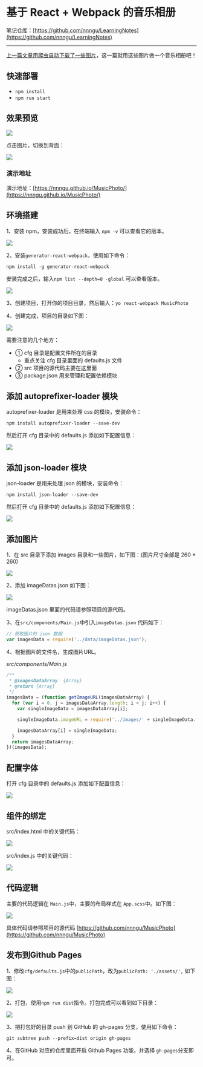 # 基于 React +  Webpack 的音乐相册

笔记仓库：[https://github.com/nnngu/LearningNotes](https://github.com/nnngu/LearningNotes)    

---

[上一篇文章用爬虫自动下载了一些图片](https://github.com/nnngu/LearningNotes/blob/master/Spider/02%20Python%E7%88%AC%E8%99%AB%E5%AE%9E%E7%8E%B0%E7%99%BE%E5%BA%A6%E5%9B%BE%E7%89%87%E8%87%AA%E5%8A%A8%E4%B8%8B%E8%BD%BD.md)，这一篇就用这些图片做一个音乐相册吧！

## 快速部署

* `npm install`
* `npm run start`

## 效果预览

![][1]

点击图片，切换到背面：

![][2]

### 演示地址

演示地址：[https://nnngu.github.io/MusicPhoto/](https://nnngu.github.io/MusicPhoto/)

## 环境搭建

1、安装 npm，安装成功后，在终端输入 `npm -v` 可以查看它的版本。

![][3]

2、安装`generator-react-webpack`，使用如下命令：

```
npm install -g generator-react-webpack
```

安装完成之后，输入`npm list --depth=0 -global` 可以查看版本。

![][4]

3、创建项目，打开你的项目目录，然后输入：`yo react-webpack MusicPhoto`

4、创建完成，项目的目录如下图：

![][5]

需要注意的几个地方：

* ① cfg 目录是配置文件所在的目录
  * 重点关注 cfg 目录里面的 defaults.js 文件  
* ② src 项目的源代码主要在这里面
* ③ package.json 用来管理和配置依赖模块

## 添加 autoprefixer-loader 模块

autoprefixer-loader 是用来处理 css 的模块，安装命令：

```
npm install autoprefixer-loader --save-dev
```

然后打开 cfg 目录中的 defaults.js 添加如下配置信息：

![][6]

## 添加 json-loader 模块

json-loader 是用来处理 json 的模块，安装命令：

```
npm install json-loader --save-dev
```

然后打开 cfg 目录中的 defaults.js 添加如下配置信息：

![][7]

## 添加图片

1、在 src 目录下添加 images 目录和一些图片，如下图：(图片尺寸全部是 260 \* 260) 

![][8]

2、添加 imageDatas.json 如下图：

![][9]

imageDatas.json 里面的代码请参照项目的源代码。

3、在`src/components/Main.js`中引入`imageDatas.json` 代码如下：

```javascript
// 获取图片的 json 数据
var imagesData = require('../data/imageDatas.json');
```

4、根据图片的文件名，生成图片URL。

*src/components/Main.js*

```javascript
/**
 * @imagesDataArray  {Array}
 * @return {Array}
 */
imagesData = (function getImageURL(imagesDataArray) {
  for (var i = 0, j = imagesDataArray.length; i < j; i++) {
    var singleImageData = imagesDataArray[i];

    singleImageData.imageURL = require('../images/' + singleImageData.fileName);

    imagesDataArray[i] = singleImageData;
  }
  return imagesDataArray;
})(imagesData);
```

## 配置字体

打开 cfg 目录中的 defaults.js 添加如下配置信息：

![][10]

## 组件的绑定

src/index.html 中的关键代码：

![][11]

src/index.js 中的关键代码：

![][12]

## 代码逻辑

主要的代码逻辑在 `Main.js`中，主要的布局样式在 `App.scss`中。如下图：

![][13]

具体代码请参照项目的源代码 [https://github.com/nnngu/MusicPhoto](https://github.com/nnngu/MusicPhoto)

## 发布到Github Pages

1、修改`cfg/defaults.js`中的`publicPath`，改为`publicPath: './assets/',` 如下图：

![][14]

2、打包，使用`npm run dist`指令。打包完成可以看到如下目录：

![][15]

3、把打包好的目录 push 到 GitHub 的 gh-pages 分支，使用如下命令：

```
git subtree push --prefix=dist origin gh-pages
```

4、在GitHub 对应的仓库里面开启 Github Pages 功能，并选择 `gh-pages`分支即可。


  [1]: https://www.github.com/nnngu/FigureBed/raw/master/2018/2/5/1517842690437.jpg
  [2]: https://www.github.com/nnngu/FigureBed/raw/master/2018/2/5/1517842775081.jpg
  [3]: https://www.github.com/nnngu/FigureBed/raw/master/2018/2/6/1517848578071.jpg
  [4]: https://www.github.com/nnngu/FigureBed/raw/master/2018/2/6/1517848855856.jpg
  [5]: https://www.github.com/nnngu/FigureBed/raw/master/2018/2/6/1517849337904.jpg
  [6]: https://www.github.com/nnngu/FigureBed/raw/master/2018/2/6/1517850101903.jpg
  [7]: https://www.github.com/nnngu/FigureBed/raw/master/2018/2/6/1517850270658.jpg
  [8]: https://www.github.com/nnngu/FigureBed/raw/master/2018/2/6/1517851778975.jpg
  [9]: https://www.github.com/nnngu/FigureBed/raw/master/2018/2/6/1517851939423.jpg
  [10]: https://www.github.com/nnngu/FigureBed/raw/master/2018/2/6/1517852817008.jpg
  [11]: https://www.github.com/nnngu/FigureBed/raw/master/2018/2/6/1517853041622.jpg
  [12]: https://www.github.com/nnngu/FigureBed/raw/master/2018/2/6/1517853081657.jpg
  [13]: https://www.github.com/nnngu/FigureBed/raw/master/2018/2/6/1517853295536.jpg
  [14]: https://www.github.com/nnngu/FigureBed/raw/master/2018/2/6/1517853662271.jpg
  [15]: https://www.github.com/nnngu/FigureBed/raw/master/2018/2/6/1517853876038.jpg
